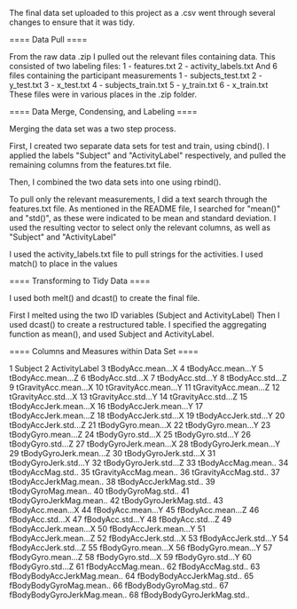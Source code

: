 The final data set uploaded to this project as a .csv went through several changes to ensure that it was tidy.

==== Data Pull ====

From the raw data .zip I pulled out the relevant files containing data. 
This consisted of two labeling files:
    1 - features.txt
    2 - activity_labels.txt
And 6 files containing the participant measurements
    1 - subjects_test.txt
    2 - y_test.txt
    3 - x_test.txt
    4 - subjects_train.txt
    5 - y_train.txt
    6 - x_train.txt
These files were in various places in the .zip folder.

==== Data Merge, Condensing, and Labeling ==== 

Merging the data set was a two step process.

First, I created two separate data sets for test and train, using cbind(). 
I applied the labels "Subject" and "ActivityLabel" respectively, and pulled the remaining columns from the features.txt file.

Then, I combined the two data sets into one using rbind().

To pull only the relevant measurements, I did a text search through the features.txt file. 
As mentioned in the README file, I searched for "mean()" and "std()", as these were indicated to be mean and standard deviation.
I used the resulting vector to select only the relevant columns, as well as "Subject" and "ActivityLabel"

I used the activity_labels.txt file to pull strings for the activities. I used match() to place in the values

==== Transforming to Tidy Data ====

I used both melt() and dcast() to create the final file.

First I melted using the two ID variables (Subject and ActivityLabel)
Then I used dcast() to create a restructured table. 
I specified the aggregating function as mean(), and used Subject and ActivityLabel.

==== Columns and Measures within Data Set ==== 

1	Subject
2	ActivityLabel
3	tBodyAcc.mean...X
4	tBodyAcc.mean...Y
5	tBodyAcc.mean...Z
6	tBodyAcc.std...X
7	tBodyAcc.std...Y
8	tBodyAcc.std...Z
9	tGravityAcc.mean...X
10	tGravityAcc.mean...Y
11	tGravityAcc.mean...Z
12	tGravityAcc.std...X
13	tGravityAcc.std...Y
14	tGravityAcc.std...Z
15	tBodyAccJerk.mean...X
16	tBodyAccJerk.mean...Y
17	tBodyAccJerk.mean...Z
18	tBodyAccJerk.std...X
19	tBodyAccJerk.std...Y
20	tBodyAccJerk.std...Z
21	tBodyGyro.mean...X
22	tBodyGyro.mean...Y
23	tBodyGyro.mean...Z
24	tBodyGyro.std...X
25	tBodyGyro.std...Y
26	tBodyGyro.std...Z
27	tBodyGyroJerk.mean...X
28	tBodyGyroJerk.mean...Y
29	tBodyGyroJerk.mean...Z
30	tBodyGyroJerk.std...X
31	tBodyGyroJerk.std...Y
32	tBodyGyroJerk.std...Z
33	tBodyAccMag.mean..
34	tBodyAccMag.std..
35	tGravityAccMag.mean..
36	tGravityAccMag.std..
37	tBodyAccJerkMag.mean..
38	tBodyAccJerkMag.std..
39	tBodyGyroMag.mean..
40	tBodyGyroMag.std..
41	tBodyGyroJerkMag.mean..
42	tBodyGyroJerkMag.std..
43	fBodyAcc.mean...X
44	fBodyAcc.mean...Y
45	fBodyAcc.mean...Z
46	fBodyAcc.std...X
47	fBodyAcc.std...Y
48	fBodyAcc.std...Z
49	fBodyAccJerk.mean...X
50	fBodyAccJerk.mean...Y
51	fBodyAccJerk.mean...Z
52	fBodyAccJerk.std...X
53	fBodyAccJerk.std...Y
54	fBodyAccJerk.std...Z
55	fBodyGyro.mean...X
56	fBodyGyro.mean...Y
57	fBodyGyro.mean...Z
58	fBodyGyro.std...X
59	fBodyGyro.std...Y
60	fBodyGyro.std...Z
61	fBodyAccMag.mean..
62	fBodyAccMag.std..
63	fBodyBodyAccJerkMag.mean..
64	fBodyBodyAccJerkMag.std..
65	fBodyBodyGyroMag.mean..
66	fBodyBodyGyroMag.std..
67	fBodyBodyGyroJerkMag.mean..
68	fBodyBodyGyroJerkMag.std..
